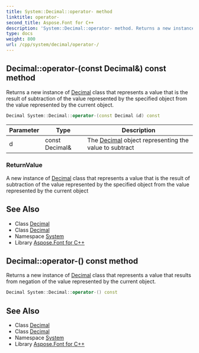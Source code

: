 ```yaml
---
title: System::Decimal::operator- method
linktitle: operator-
second_title: Aspose.Font for C++
description: 'System::Decimal::operator- method. Returns a new instance of Decimal class that represents a value that is the result of subtraction of the value represented by the specified object from the value represented by the current object in C++.'
type: docs
weight: 800
url: /cpp/system/decimal/operator-/
---
```

## Decimal::operator-(const Decimal\&) const method


Returns a new instance of [Decimal](../) class that represents a value that is the result of subtraction of the value represented by the specified object from the value represented by the current object.

```cpp
Decimal System::Decimal::operator-(const Decimal &d) const
```


| Parameter | Type | Description |
| --- | --- | --- |
| d | const Decimal\& | The [Decimal](../) object representing the value to subtract |

### ReturnValue

A new instance of [Decimal](../) class that represents a value that is the result of subtraction of the value represented by the specified object from the value represented by the current object

## See Also

* Class [Decimal](../)
* Class [Decimal](../)
* Namespace [System](../../)
* Library [Aspose.Font for C++](../../../)
## Decimal::operator-() const method


Returns a new instance of [Decimal](../) class that represents a value that results from negation of the value represented by the current object.

```cpp
Decimal System::Decimal::operator-() const
```

## See Also

* Class [Decimal](../)
* Class [Decimal](../)
* Namespace [System](../../)
* Library [Aspose.Font for C++](../../../)
